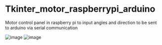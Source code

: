 # Tkinter_motor_raspberrypi_arduino
Motor control panel in raspberry pi to input angles and direction to be sent to arduino via serial communication

![image](https://github.com/saidijongo/Tkinter_motor_raspberrypi_arduino/assets/31678025/0cd9ec88-e155-4287-a536-7505af0f54ba) ![image](https://github.com/saidijongo/Tkinter_motor_raspberrypi_arduino/assets/31678025/72c389bc-1908-49d2-9973-eb96308851c3)




